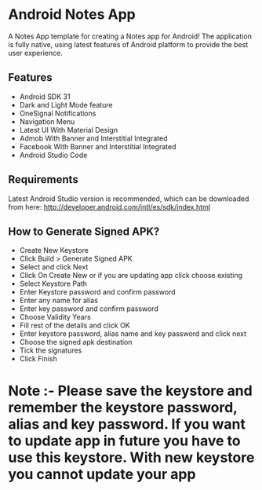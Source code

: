 # Android Notes App 
A Notes App template for creating a Notes app for Android! The application is fully native, using latest features of Android platform to provide the best user experience.

## Features
+ Android SDK 31
+ Dark and Light Mode feature
+ OneSignal Notifications
+ Navigation Menu
+ Latest UI With Material Design
+ Admob With Banner and Interstitial Integrated
+ Facebook With Banner and Interstitial Integrated
+ Android Studio Code

## Requirements
Latest Android Studio version is recommended, which can be downloaded from here:
http://developer.android.com/intl/es/sdk/index.html

## How to Generate Signed APK?
+ Create New Keystore
+ Click Build > Generate Signed APK
+ Select and click Next
+ Click On Create New or if you are updating app click choose existing
+ Select Keystore Path
+ Enter Keystore password and confirm password
+ Enter any name for alias
+ Enter key password and confirm password
+ Choose Validity Years
+ Fill rest of the details and click OK
+ Enter keystore password, alias name and key password and click next
+ Choose the signed apk destination
+ Tick the signatures
+ Click Finish

# Note :- Please save the keystore and remember the keystore password, alias and key password. If you want to update app in future you have to use this keystore. With new keystore you cannot update your app
